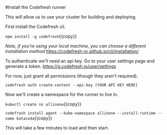 #Install the Codefresh runner

This will allow us to use your cluster for building and deploying. 

First install the Codefresh cli. 

`npm install -g codefresh`{{copy}}

*Note, if you're using your local machine, you can choose a different installation method*
https://codefresh-io.github.io/cli/installation/

To authenticate we'll need an api key. Go to your user settings page and generate a token. https://g.codefresh.io/user/settings

For now, just grant all permissions (though they aren't required). 

`codefresh auth create-context --api-key [YOUR API KEY HERE]`

Now we'll create a namespace for the runner to live in.

`kubectl create ns allinone`{{copy}}

`codefresh install agent --kube-namespace allinone --install-runtime --name katacoda`{{copy}}

This will take a few minutes to load and then start.


